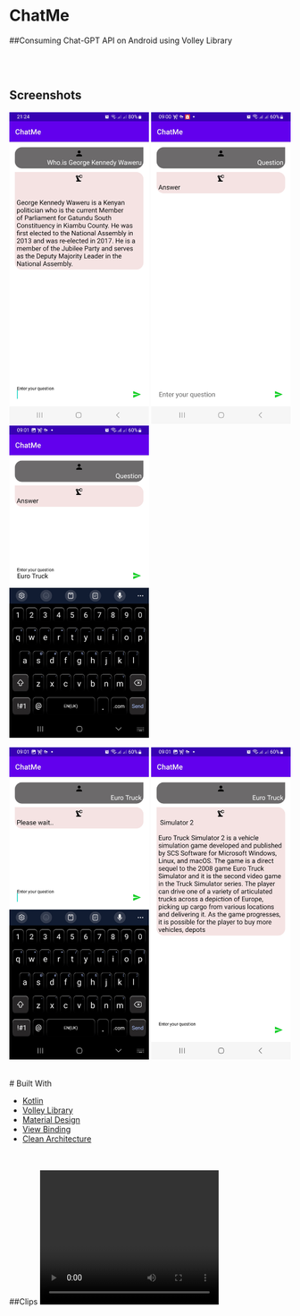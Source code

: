 # ChatMe
##Consuming Chat-GPT API on Android using Volley Library



<br>





<br>


## Screenshots
<img src="assets/one.jpg" width="250"/>  <img src="assets/two.jpg" width="250"/>  <img src="assets/three.jpg" width="250"/>

<img src="assets/four.jpg" width="250"/>  <img src="assets/five.jpg" width="250"/>

<br>
# Built With

* [Kotlin](https://kotlinlang.org)
* [Volley Library](https://google.github.io/volley/)
* [Material Design](https://m2.material.io/develop/android)
* [View Binding](https://developer.android.com/topic/libraries/view-binding)
* [Clean Architecture](https://www.raywenderlich.com/3595916-clean-architecture-tutorial-for-android-getting-started)

<br>


<br>
##Clips
 <video width="320" height="240" controls>
  <source src="assets/clip1.mp4" type="video/mp4">
 
  Your browser does not support the video tag.
</video> 
<video width="320" height="240" controls>
  <source src="assets/clip2.mp4" type="video/mp4">
 
  Your browser does not support the video tag.
</video> 




